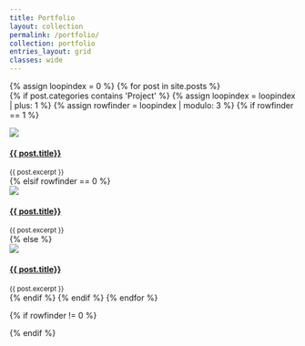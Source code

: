 ```yaml
---
title: Portfolio
layout: collection
permalink: /portfolio/
collection: portfolio
entries_layout: grid
classes: wide
---
```


{% assign loopindex = 0 %}
{% for post in site.posts %}                       
  {% if post.categories contains 'Project' %}
    {% assign loopindex = loopindex | plus: 1 %}
    {% assign rowfinder = loopindex | modulo: 3 %}
    {% if rowfinder == 1 %}
<div class="row">
    <div class="col-md-4">
		<a href="{{ post.url }}"><img src="{{ post.thumbnail }}"/></a>
		<a href="{{ post.url }}"> <h4>{{ post.title}}</h4></a> 
		<small>{{ post.excerpt }}</small>
	</div>
    {% elsif rowfinder == 0 %}
    <div class="col-md-4">
		<a href="{{ post.url }}"><img src="{{ post.thumbnail }}"/></a>
		<a href="{{ post.url }}"> <h4>{{ post.title}}</h4></a> 
		<small>{{ post.excerpt }}</small>
	 </div>
</div>
    {% else %}
    <div class="col-md-4">
		<a href="{{ post.url }}"><img src="{{ post.thumbnail }}"/></a>
		<a href="{{ post.url }}"> <h4>{{ post.title}}</h4></a> 
		<small>{{ post.excerpt }}</small>
	</div>
    {% endif %}
  {% endif %}
{% endfor %}

{% if rowfinder != 0 %}
</div>
{% endif %}
